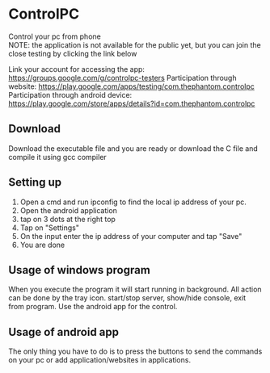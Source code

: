 # ControlPC
Control your pc from phone<br>
NOTE: the application is not available for the public yet, but you can join the close testing by clicking the link below

Link your account for accessing the app: https://groups.google.com/g/controlpc-testers
Participation through website: https://play.google.com/apps/testing/com.thephantom.controlpc
Participation through android device: https://play.google.com/store/apps/details?id=com.thephantom.controlpc 

## Download
Download the executable file and you are ready or download the C file and compile it using gcc compiler

## Setting up
1) Open a cmd and run ipconfig to find the local ip address of your pc.
2) Open the android application
3) tap on 3 dots at the right top
4) Tap on "Settings"
5) On the input enter the ip address of your computer and tap "Save"
6) You are done

## Usage of windows program
When you execute the program it will start running in background. All action can be done by the tray icon.
start/stop server, show/hide console, exit from program. Use the android app for the control.

## Usage of android app
The only thing you have to do is to press the buttons to send the commands on your pc or add application/websites in applications.
